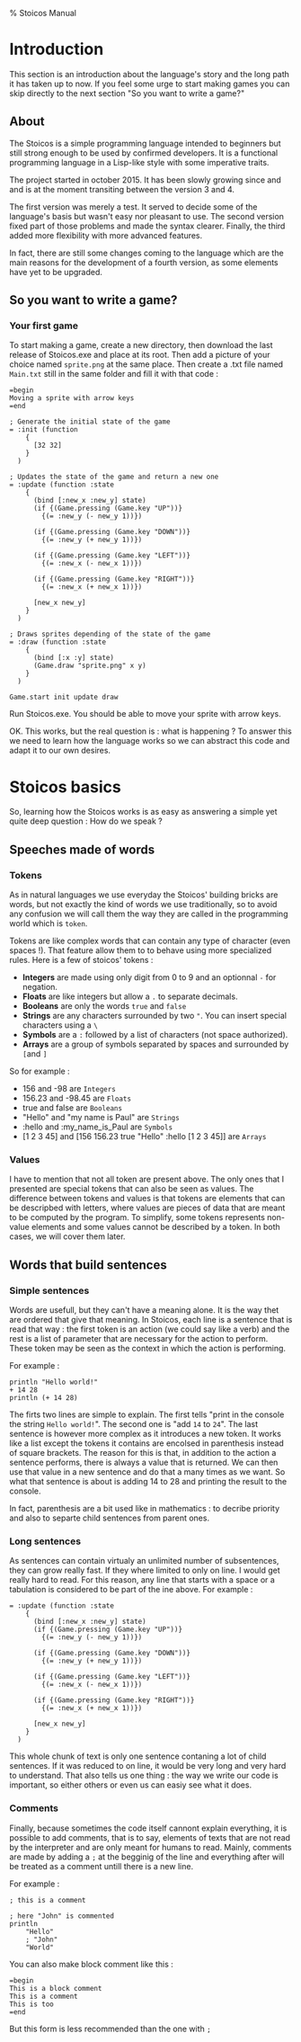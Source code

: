 % Stoicos Manual

# Introduction

This section is an introduction about the language's story and the long path it has taken up to now. If you feel some urge to start making games you can skip directly to the next section "So you want to write a game?"

## About

The Stoicos is a simple programming language intended to beginners but still strong enough to be used by confirmed developers.
It is a functional programming language in a Lisp-like style with some imperative traits.

The project started in october 2015. It has been slowly growing since and and is at the moment transiting between the version 3 and 4.

The first version was merely a test. It served to decide some of the language's basis but wasn't easy nor pleasant to use. The second version fixed part of those problems and made the syntax clearer. Finally, the third added more flexibility with more advanced features.

In fact, there are still some changes coming to the language which are the main reasons for the development of a fourth version, as some elements have yet to be upgraded.


## So you want to write a game?

### Your first game

To start making a game, create a new directory, then download the last release of Stoicos.exe and place at its root. Then add a picture of your choice named `sprite.png` at the same place.
Then create a .txt file named `Main.txt` still in the same folder and fill it with that code :

```
=begin
Moving a sprite with arrow keys
=end

; Generate the initial state of the game
= :init (function
    {
      [32 32]
    }
  )

; Updates the state of the game and return a new one
= :update (function :state
    {
      (bind [:new_x :new_y] state)
      (if {(Game.pressing (Game.key "UP"))}
        {(= :new_y (- new_y 1))})

      (if {(Game.pressing (Game.key "DOWN"))}
        {(= :new_y (+ new_y 1))})

      (if {(Game.pressing (Game.key "LEFT"))}
        {(= :new_x (- new_x 1))})

      (if {(Game.pressing (Game.key "RIGHT"))}
        {(= :new_x (+ new_x 1))})

      [new_x new_y]  
    }
  )

; Draws sprites depending of the state of the game
= :draw (function :state
    {
      (bind [:x :y] state)
      (Game.draw "sprite.png" x y)
    }
  )

Game.start init update draw
```

Run Stoicos.exe. You should be able to move your sprite with arrow keys.

OK. This works, but the real question is : what is happening ? To answer this we need to learn how the language works so we can abstract this code and adapt it to our own desires.

# Stoicos basics

So, learning how the Stoicos works is as easy as answering a simple yet quite deep question : How do we speak ?

## Speeches made of words

### Tokens

As in natural languages we use everyday the Stoicos' building bricks are words, but not exactly the kind of words we use traditionally, so to avoid any confusion we will call them the way they are called in the programming world which is `token`.

Tokens are like complex words that can contain any type of character (even spaces !). That feature allow them to to behave using more specialized rules. Here is a few of stoicos' tokens :

- **Integers** are made using only digit from 0 to 9 and an optionnal `-` for negation.
- **Floats** are like integers but allow a `.` to separate  decimals.
- **Booleans** are only the words `true` and `false`
- **Strings** are any characters surrounded by two `"`. You can insert special characters using a `\`
- **Symbols** are a `:` followed by a list of characters (not space authorized).
- **Arrays** are a group of symbols separated by spaces and surrounded by `[`and `]`

So for example :

- 156 and -98 are `Integers`
- 156.23 and -98.45 are `Floats`
- true and false are `Booleans`
- "Hello" and "my name is Paul" are `Strings`
- :hello and :my_name_is_Paul are `Symbols`
- [1 2 3 45] and [156 156.23 true "Hello" :hello [1 2 3 45]] are `Arrays`

### Values
I have to mention that not all token are present above. The only ones that I presented are special tokens that can also be seen as values. The difference between tokens and values is that tokens are elements that can be descripbed with letters, where values are pieces of data that are meant to be computed by the program. To simplify, some tokens represents non-value elements and some values cannot be described by a token. In both cases, we will cover them later.

## Words that build sentences

### Simple sentences

Words are usefull, but they can't have a meaning alone. It is the way thet are ordered that give that meaning. In Stoicos, each line is a sentence that is read that way : the first token is an action (we could say like a verb) and the rest is a list of parameter that are necessary for the action to perform. These token may be seen as the context in which the action is performing.

For example :

```
println "Hello world!"
+ 14 28
println (+ 14 28)
```

The firts two lines are simple to explain. The first tells "print in the console the string `Hello world!`". The second one is "add `14` to `24`".
The last sentence is however more complex as it introduces a new token. It works like a list except the tokens it contains are encolsed in parenthesis instead of square brackets. The reason for this is that, in addition to the action a sentence performs, there is always a value that is returned. We can then use that value in a new sentence and do that a many times as we want. So what that sentence is about is adding 14 to 28 and printing the result to the console.

In fact, parenthesis are a bit used like in mathematics : to decribe priority and also to separte child sentences from parent ones.

### Long sentences

As sentences can contain virtualy an unlimited number of subsentences, they can grow really fast. If they where limited to only on line. I would get really hard to read. For this reason, any line that starts with a space or a tabulation is considered to be part of the ine above. For example :

```
= :update (function :state
    {
      (bind [:new_x :new_y] state)
      (if {(Game.pressing (Game.key "UP"))}
        {(= :new_y (- new_y 1))})

      (if {(Game.pressing (Game.key "DOWN"))}
        {(= :new_y (+ new_y 1))})

      (if {(Game.pressing (Game.key "LEFT"))}
        {(= :new_x (- new_x 1))})

      (if {(Game.pressing (Game.key "RIGHT"))}
        {(= :new_x (+ new_x 1))})

      [new_x new_y]  
    }
  )
```

This whole chunk of text is only one sentence contaning a lot of child sentences. If it was reduced to on line, it would be very long and very hard to understand. That also tells us one thing : the way we write our code is important, so either others or even us can easiy see what it does.

### Comments

Finally, because sometimes the code itself cannont explain everything, it is possible to add comments, that is to say, elements of texts that are not read by the interpreter and are only meant for humans to read. Mainly, comments are made by adding a `;` at the begginig of the line and everything after will be treated as a comment untill there is a new line.

For example :

```
; this is a comment

; here "John" is commented
println
    "Hello"
    ; "John"
    "World"
```

You can also make block comment like this :

```
=begin
This is a block comment
This is a comment
This is too
=end
```

But this form is less recommended than the one with `;`
